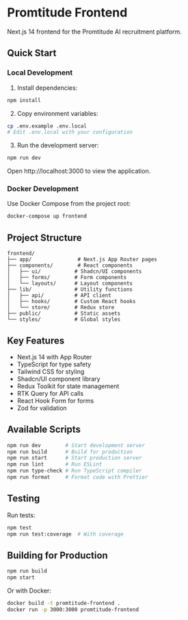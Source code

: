 # Promtitude Frontend

Next.js 14 frontend for the Promtitude AI recruitment platform.

## Quick Start

### Local Development

1. Install dependencies:
```bash
npm install
```

2. Copy environment variables:
```bash
cp .env.example .env.local
# Edit .env.local with your configuration
```

3. Run the development server:
```bash
npm run dev
```

Open http://localhost:3000 to view the application.

### Docker Development

Use Docker Compose from the project root:
```bash
docker-compose up frontend
```

## Project Structure

```
frontend/
├── app/               # Next.js App Router pages
├── components/        # React components
│   ├── ui/           # Shadcn/UI components
│   ├── forms/        # Form components
│   └── layouts/      # Layout components
├── lib/              # Utility functions
│   ├── api/          # API client
│   ├── hooks/        # Custom React hooks
│   └── store/        # Redux store
├── public/           # Static assets
└── styles/           # Global styles
```

## Key Features

- Next.js 14 with App Router
- TypeScript for type safety
- Tailwind CSS for styling
- Shadcn/UI component library
- Redux Toolkit for state management
- RTK Query for API calls
- React Hook Form for forms
- Zod for validation

## Available Scripts

```bash
npm run dev        # Start development server
npm run build      # Build for production
npm run start      # Start production server
npm run lint       # Run ESLint
npm run type-check # Run TypeScript compiler
npm run format     # Format code with Prettier
```

## Testing

Run tests:
```bash
npm test
npm run test:coverage  # With coverage
```

## Building for Production

```bash
npm run build
npm start
```

Or with Docker:
```bash
docker build -t promtitude-frontend .
docker run -p 3000:3000 promtitude-frontend
```